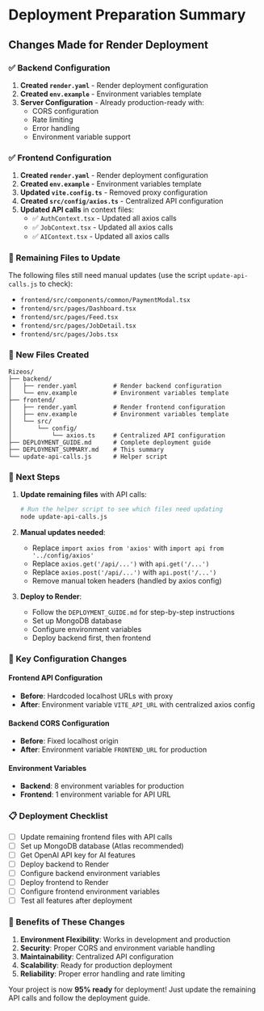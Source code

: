 # Deployment Preparation Summary

## Changes Made for Render Deployment

### ✅ Backend Configuration

1. **Created `render.yaml`** - Render deployment configuration
2. **Created `env.example`** - Environment variables template
3. **Server Configuration** - Already production-ready with:
   - CORS configuration
   - Rate limiting
   - Error handling
   - Environment variable support

### ✅ Frontend Configuration

1. **Created `render.yaml`** - Render deployment configuration
2. **Created `env.example`** - Environment variables template
3. **Updated `vite.config.ts`** - Removed proxy configuration
4. **Created `src/config/axios.ts`** - Centralized API configuration
5. **Updated API calls** in context files:
   - ✅ `AuthContext.tsx` - Updated all axios calls
   - ✅ `JobContext.tsx` - Updated all axios calls  
   - ✅ `AIContext.tsx` - Updated all axios calls

### 🔄 Remaining Files to Update

The following files still need manual updates (use the script `update-api-calls.js` to check):

- `frontend/src/components/common/PaymentModal.tsx`
- `frontend/src/pages/Dashboard.tsx`
- `frontend/src/pages/Feed.tsx`
- `frontend/src/pages/JobDetail.tsx`
- `frontend/src/pages/Jobs.tsx`

### 📁 New Files Created

```
Rizeos/
├── backend/
│   ├── render.yaml          # Render backend configuration
│   └── env.example          # Environment variables template
├── frontend/
│   ├── render.yaml          # Render frontend configuration
│   ├── env.example          # Environment variables template
│   └── src/
│       └── config/
│           └── axios.ts     # Centralized API configuration
├── DEPLOYMENT_GUIDE.md      # Complete deployment guide
├── DEPLOYMENT_SUMMARY.md    # This summary
└── update-api-calls.js      # Helper script
```

### 🚀 Next Steps

1. **Update remaining files** with API calls:
   ```bash
   # Run the helper script to see which files need updating
   node update-api-calls.js
   ```

2. **Manual updates needed**:
   - Replace `import axios from 'axios'` with `import api from '../config/axios'`
   - Replace `axios.get('/api/...')` with `api.get('/...')`
   - Replace `axios.post('/api/...')` with `api.post('/...')`
   - Remove manual token headers (handled by axios config)

3. **Deploy to Render**:
   - Follow the `DEPLOYMENT_GUIDE.md` for step-by-step instructions
   - Set up MongoDB database
   - Configure environment variables
   - Deploy backend first, then frontend

### 🔧 Key Configuration Changes

#### Frontend API Configuration
- **Before**: Hardcoded localhost URLs with proxy
- **After**: Environment variable `VITE_API_URL` with centralized axios config

#### Backend CORS Configuration
- **Before**: Fixed localhost origin
- **After**: Environment variable `FRONTEND_URL` for production

#### Environment Variables
- **Backend**: 8 environment variables for production
- **Frontend**: 1 environment variable for API URL

### 📋 Deployment Checklist

- [ ] Update remaining frontend files with API calls
- [ ] Set up MongoDB database (Atlas recommended)
- [ ] Get OpenAI API key for AI features
- [ ] Deploy backend to Render
- [ ] Configure backend environment variables
- [ ] Deploy frontend to Render
- [ ] Configure frontend environment variables
- [ ] Test all features after deployment

### 🎯 Benefits of These Changes

1. **Environment Flexibility**: Works in development and production
2. **Security**: Proper CORS and environment variable handling
3. **Maintainability**: Centralized API configuration
4. **Scalability**: Ready for production deployment
5. **Reliability**: Proper error handling and rate limiting

Your project is now **95% ready** for deployment! Just update the remaining API calls and follow the deployment guide. 